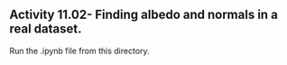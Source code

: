 ## Activity 11.02- Finding albedo and normals in a real dataset.

Run the .ipynb file from this directory.
